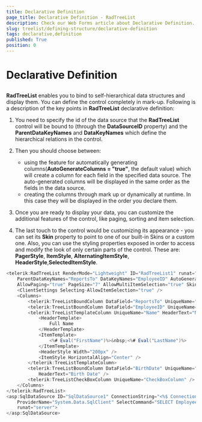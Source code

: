 ```yaml
---
title: Declarative Definition
page_title: Declarative Definition - RadTreeList
description: Check our Web Forms article about Declarative Definition.
slug: treelist/defining-structure/declarative-definition
tags: declarative,definition
published: True
position: 0
---
```


# Declarative Definition



## 

**RadTreeList** enables you to bind to self-hierarchical data structures and display them. You can define the control completely in mark-up. Following is a description of the key points in **RadTreeList** declarative definition:

1. You need to specify the id of the data source that the **RadTreeList** control will be bound to (through the **DataSourceID** property) and the **ParentDataKeyNames** and **DataKeyNames** which define the hierarchical relations in the control.

1. Then you should choose between:
	* using the feature for automatically generating columns(**AutoGenerateColumns = "true"**, the default value) which will create a column for each field in the specified data source. The auto-generated columns will be displayed in the same order as the fields in the data source.
	* creating the columns through mark up or dynamically at runtime. In this case they will be displayed in the order you declare them.
1. Once you are ready to display your data, you can customize the additional features of the control, like paging, sorting and item selection.

1. The last touch to the control would be customizing its appearance - you can set its **Skin** property to point to one of our built-in Skins or a custom one. Also, you can use the styling properties exposed in order to access and modify the look of only certain parts of the control. These are: **PagerStyle**, **ItemStyle**, **AlternatingItemStyle**, **HeaderStyle**,**SelectedItemStyle**.

````C#
<telerik:RadTreeList RenderMode="Lightweight" ID="RadTreeList1" runat="server" DataSourceID="SqlDataSource1"
	ParentDataKeyNames="ReportsTo" DataKeyNames="EmployeeID" AutoGenerateColumns="false"
	AllowPaging="true" PageSize="7" AllowMultiItemSelection="true" Skin="Vista">
	<ClientSettings Selecting-AllowItemSelection="true" />
	<Columns>
		<telerik:TreeListBoundColumn DataField="ReportsTo" UniqueName="ReportsTo" HeaderText="Reports To" />
		<telerik:TreeListBoundColumn DataField="EmployeeID" UniqueName="EmployeeID" HeaderText="Employee ID" />
		<telerik:TreeListTemplateColumn UniqueName="Name" HeaderText="Name">
			<HeaderTemplate>
				Full Name
			</HeaderTemplate>
			<ItemTemplate>
				<%# Eval("FirstName")%>&nbsp;<%# Eval("LastName")%>
			</ItemTemplate>
			<HeaderStyle Width="200px" />
			<ItemStyle HorizontalAlign="Center" />
		</telerik:TreeListTemplateColumn>
		<telerik:TreeListBoundColumn DataField="BirthDate" UniqueName="BirthDate" DataFormatString="{0:dd/MM/yy}" 
			HeaderText="Birth Date" />
		<telerik:TreeListCheckBoxColumn UniqueName="CheckBoxColumn" />
	</Columns>
</telerik:RadTreeList>
<asp:SqlDataSource ID="SqlDataSource1" ConnectionString="<%$ ConnectionStrings:NorthwindConnectionString %>"
	ProviderName="System.Data.SqlClient" SelectCommand="SELECT EmployeeID, LastName, FirstName, Title, BirthDate, ReportsTo FROM Employees"
	runat="server">
</asp:SqlDataSource>
````


